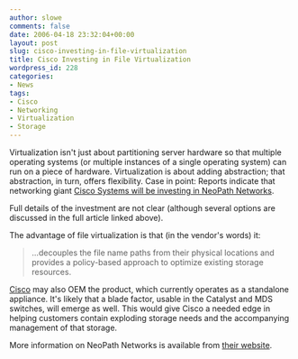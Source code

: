 ```yaml
---
author: slowe
comments: false
date: 2006-04-18 23:32:04+00:00
layout: post
slug: cisco-investing-in-file-virtualization
title: Cisco Investing in File Virtualization
wordpress_id: 228
categories:
- News
tags:
- Cisco
- Networking
- Virtualization
- Storage
---
```


Virtualization isn't just about partitioning server hardware so that multiple operating systems (or multiple instances of a single operating system) can run on a piece of hardware. Virtualization is about adding abstraction; that abstraction, in turn, offers flexibility. Case in point: Reports indicate that networking giant [Cisco Systems will be investing in NeoPath Networks](http://searchstorage.techtarget.com/originalContent/0,289142,sid5_gci1180479,00.html).

Full details of the investment are not clear (although several options are discussed in the full article linked above).

The advantage of file virtualization is that (in the vendor's words) it:

>...decouples the file name paths from their physical locations and provides a policy-based approach to optimize existing storage resources.

[Cisco](http://www.cisco.com/) may also OEM the product, which currently operates as a standalone appliance. It's likely that a blade factor, usable in the Catalyst and MDS switches, will emerge as well. This would give Cisco a needed edge in helping customers contain exploding storage needs and the accompanying management of that storage.

More information on NeoPath Networks is available from [their website](http://www.neopathnetworks.com/).
